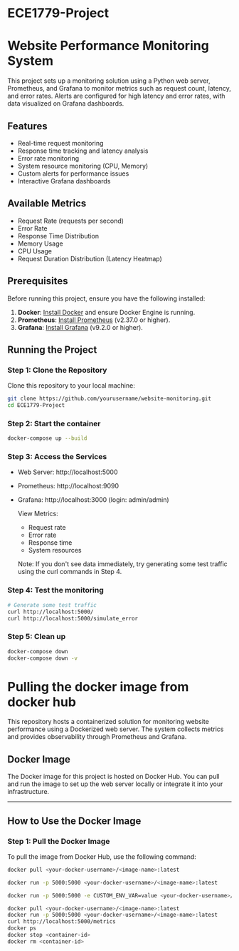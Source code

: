 # ECE1779-Project

# Website Performance Monitoring System

This project sets up a monitoring solution using a Python web server, Prometheus, and Grafana to monitor metrics such as request count, latency, and error rates. Alerts are configured for high latency and error rates, with data visualized on Grafana dashboards.

## Features

- Real-time request monitoring
- Response time tracking and latency analysis
- Error rate monitoring
- System resource monitoring (CPU, Memory)
- Custom alerts for performance issues
- Interactive Grafana dashboards

## Available Metrics

- Request Rate (requests per second)
- Error Rate
- Response Time Distribution
- Memory Usage
- CPU Usage
- Request Duration Distribution (Latency Heatmap)

## Prerequisites

Before running this project, ensure you have the following installed:

1. **Docker**: [Install Docker](https://www.docker.com/products/docker-desktop) and ensure Docker Engine is running.
2. **Prometheus**: [Install Prometheus](https://prometheus.io/download/) (v2.37.0 or higher).
3. **Grafana**: [Install Grafana](https://grafana.com/grafana/download/) (v9.2.0 or higher).

## Running the Project

### Step 1: Clone the Repository

Clone this repository to your local machine:

```bash
git clone https://github.com/yourusername/website-monitoring.git
cd ECE1779-Project
```

### Step 2: Start the container

```bash
docker-compose up --build
```

### Step 3: Access the Services

- Web Server: http://localhost:5000
- Prometheus: http://localhost:9090
- Grafana: http://localhost:3000 (login: admin/admin)

  View Metrics:

  - Request rate
  - Error rate
  - Response time
  - System resources

  Note: If you don't see data immediately, try generating some test traffic using the curl commands in Step 4.

### Step 4: Test the monitoring

```bash
# Generate some test traffic
curl http://localhost:5000/
curl http://localhost:5000/simulate_error
```

### Step 5: Clean up

```bash
docker-compose down
docker-compose down -v
```

# Pulling the docker image from docker hub

This repository hosts a containerized solution for monitoring website performance using a Dockerized web server. The system collects metrics and provides observability through Prometheus and Grafana.

## Docker Image

The Docker image for this project is hosted on Docker Hub. You can pull and run the image to set up the web server locally or integrate it into your infrastructure.

---

## How to Use the Docker Image

### Step 1: Pull the Docker Image

To pull the image from Docker Hub, use the following command:

```bash
docker pull <your-docker-username>/<image-name>:latest

docker run -p 5000:5000 <your-docker-username>/<image-name>:latest

docker run -p 5000:5000 -e CUSTOM_ENV_VAR=value <your-docker-username>/<image-name>:latest

docker pull <your-docker-username>/<image-name>:latest
docker run -p 5000:5000 <your-docker-username>/<image-name>:latest
curl http://localhost:5000/metrics
docker ps
docker stop <container-id>
docker rm <container-id>
```
